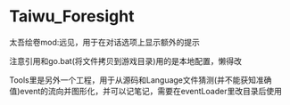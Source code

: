 # Taiwu_Foresight
太吾绘卷mod:远见，用于在对话选项上显示额外的提示

注意引用和go.bat(将文件拷贝到游戏目录)用的是本地配置，懒得改

Tools里是另外一个工程，用于从源码和Language文件猜测(并不能获知准确值)event的流向并图形化，并可以记笔记，需要在eventLoader里改目录后使用